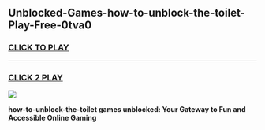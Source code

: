 
## Unblocked-Games-how-to-unblock-the-toilet-Play-Free-0tva0
<h3>
<a href="https://premium76.site?title=how-to-unblock-the-toilet&ref=21A">CLICK TO PLAY</a></h3>
<hr>

<h3>
<a href="https://premium76.site?title=how-to-unblock-the-toilet&ref=21A">CLICK 2 PLAY</a>
  
</h3>

<a href="https://premium76.site?title=how-to-unblock-the-toilet&ref=21A"><img src="https://clearcache.store/games.png"></a>


**how-to-unblock-the-toilet games unblocked: Your Gateway to Fun and Accessible Online Gaming**
